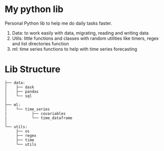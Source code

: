 # My python lib

Personal Python lib to help me do daily tasks faster.  
1. Data: to work easily with data, migrating, reading and writing data
2. Utils: little functions and classes with random utilities like timers, regex and list directories function
3. ml: time series functions to help with time series forecasting

# Lib Structure
    ├── data:
    │    ├── dask
    │    ├── pandas
    │    └── sql
    │
    ├── ml:
    │    └── time_series
    |           ├── covariables
    |           └── time_dataframe
    │
    └── utils:
         ├── os
         ├── regex
         ├── time
         └── utils

